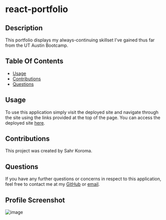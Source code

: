 # react-portfolio

## Description

This portfolio displays my always-continuing skillset I've gained thus far from the UT Austin Bootcamp.

## Table Of Contents

* [Usage](#usage)
* [Contributions](#contributions)
* [Questions](#questions)

## Usage

To use this application simply visit the deployed site and navigate through the site using the links provided at the top of the page. You can access the deployed site [here](https://react-portfolio01.herokuapp.com).

## Contributions

This project was created by Sahr Koroma.

## Questions

If you have any further questions or concerns in respect to this application, feel free to contact me at my [GitHub](https://github.com/Eskodad) or [email](mailto:eskodad@yahoo.com).

## Profile Screenshot

![image](./src/assets/images/react-port-screenshot.JPG)
